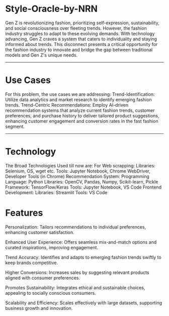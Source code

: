 # Style-Oracle-by-NRN
Gen Z is revolutionizing fashion, prioritizing self-expression, sustainability, and social consciousness over fleeting trends. However, the fashion industry struggles to adapt to these evolving demands. With technology advancing, Gen Z craves a system that caters to individuality and staying informed about trends. This disconnect presents a critical opportunity for the fashion industry to innovate and bridge the gap between traditional models and Gen Z's unique needs.
***
# Use Cases
For this problem, the use cases we are addressing:
Trend-Identification: Utilize data analytics and market research to identify emerging fashion trends.
Trend-Centric Recommendations: Employ AI-driven recommendation systems that analyze current fashion trends, customer preferences, and purchase history to deliver tailored product suggestions, enhancing customer engagement and conversion rates in the fast fashion segment.
***
# Technology
The Broad Technologies Used till now are:
For Web scrapping: 
Libraries: Selenium, OS, wget etc.
Tools: Jupyter Notebook, Chrome WebDriver, Developer Tools (in Chrome)
Recommendation System:
Programming Language: Python
Libraries: OpenCV, Pandas, Numpy, Scikit-learn, Pickle
Framework: TensorFlow/Keras
Tools: Jupyter Notebook, VS Code
Frontend Development:
Libraries: Streamlit
Tools: VS Code
# Features
Personalization: Tailors recommendations to individual preferences, enhancing customer satisfaction.

Enhanced User Experience: Offers seamless mix-and-match options and curated inspirations, improving engagement.

Trend Accuracy: Identifies and adapts to emerging fashion trends swiftly to keep brands competitive.

Higher Conversions: Increases sales by suggesting relevant products aligned with consumer preferences.

Promotes Sustainability: Integrates ethical and sustainable choices, appealing to socially conscious consumers.

Scalability and Efficiency: Scales effectively with large datasets, supporting business growth and innovation.










